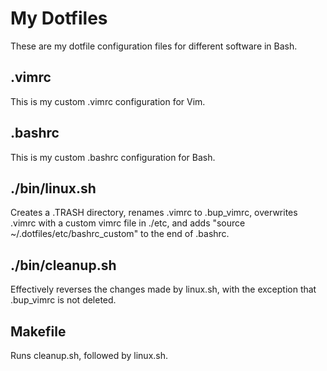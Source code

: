 # My Dotfiles
These are my dotfile configuration files for different software in Bash.
## .vimrc
This is my custom .vimrc configuration for Vim.
## .bashrc
This is my custom .bashrc configuration for Bash.
## ./bin/linux.sh
Creates a .TRASH directory, renames .vimrc to .bup_vimrc, overwrites .vimrc with a custom vimrc file in ./etc, and adds "source ~/.dotfiles/etc/bashrc_custom" to the end of .bashrc.
## ./bin/cleanup.sh
Effectively reverses the changes made by linux.sh, with the exception that .bup_vimrc is not deleted.
## Makefile
Runs cleanup.sh, followed by linux.sh.
